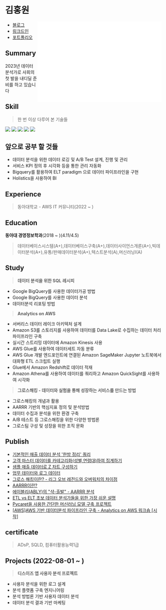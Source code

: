 # 김홍원

<img align="right" src="/github-metrics.svg" alt="Metrics" width="400">

- [블로그](https://khw742002.tistory.com/)
- [링크드인](https://www.linkedin.com/in/%ED%99%8D%EC%9B%90-%EA%B9%80-944666243/)
- [포트폴리오](https://endurable-waiter-538.notion.site/Hongwon-s-Portfolio-d66de175156340a7ab543f04981f0946)


## Summary
2023년 데이터 분석가로 사회의 첫 발을 내디딜 준비를 하고 있습니다

## Skill
>한 번 이상 다루어 본 기술들
>
<img src="https://img.shields.io/badge/Python-3766AB?style=flat-square&logo=Python&logoColor=white"/></a>
<img src="https://img.shields.io/badge/Pandas-150458?style=flat-square&logo=Pandas&logoColor=white"/></a>
<img src="https://img.shields.io/badge/Numpy-013243?style=flat-square&logo=Numpy&logoColor=white"/></a>
<img src="https://img.shields.io/badge/scikit learn-f7931e?style=flat-square&logo=scikit-learn&logoColor=white"/></a>
<img src="https://img.shields.io/badge/BigQuery-4285F4?style=flat-square&logo=Google Cloud&logoColor=white"/></a>

## 앞으로 공부 할 것들
- 데이터 분석을 위한 데이터 로깅 및 A/B Test 설계, 진행 및 관리
- 서비스 KPI 정의 후 시각화 등을 통한 관리 자동화
- Bigquery를 활용하여 ELT paradigm 으로 데이터 파이프라인을 구현
- Holistics을 사용하여 BI
## Experience
>동아대학교 - AWS IT 커뮤니티(2022 ~ )
## Education
**동아대 경영정보학과**(2018 ~ )(4.11/4.5)
>데이터베이스시스템(A+),데이터베이스구축(A+),데이터사이언스개론(A+),빅데이터분석(A+),유통/판매데이터분석(A+),텍스트분석(A),머신러닝I(A)

## Study
> **데이터 분석을 위한 SQL 레시피**
  - Google BigQuery를 사용한 데이터가공 방법
  - Google BigQuery를 사용한 데이터 분석
  - 데이터분석 리포팅 방법
> **Analytics on AWS**
  - 서버리스 데이터 레이크 아키텍처 설계
  - Amazon S3를 스토리지를 사용하여 데이터를 Data Lake로 수집하는 데이터 처리 파이프라인 구축
  - 실시간 스트리밍 데이터에 Amazon Kinesis 사용
  - AWS Glue를 사용하여 데이터세트 자동 분류
  - AWS Glue 개발 엔드포인트에 연결된 Amazon SageMaker Jupyter 노트북에서 대화형 ETL 스크립트 실행
  - Glue에서 Amazon Redshift로 데이터 적재
  - Amazon Athena를 사용하여 데이터를 쿼리하고 Amazon QuickSight를 사용하여 시각화
> **그로스해킹 - 데이터와 실험을 통해 성장하는 서비스를 만드는 방법**
  - 그로스해킹의 개념과 활용
  - AARRR 기반의 핵심지표 정의 및 분석방법
  - 데이터 수집과 분석을 위한 환경 구축
  - A/B 테스트 등 그로스해킹을 위한 다양한 방법론
  - 그로스팀 구성 및 성장을 위한 조직 문화 

## Publish
- [기본적인 매출 데이터 분석 '한방 정리' 쿼리](https://khw742002.tistory.com/27?category=1006664)
- [고객 마스터 데이터를 카테고리화(성별,연령대)하여 집계하기](https://khw742002.tistory.com/42?category=1006664)
- [샘플 매출 데이터로 Z 차트 구성하기](https://khw742002.tistory.com/28?category=1006664)
- [업무 데이터와 로그 데이터](https://khw742002.tistory.com/13?category=1006663)
- [그로스 해킹이란? - 리그 오브 레전드와 오버워치의 차이점](https://khw742002.tistory.com/40?category=1006663)
- [AARRR이란?](https://khw742002.tistory.com/46?category=1006663)
- [에이블리(ABLY)의 "샥-출발" - AARRR 분석](https://khw742002.tistory.com/47?category=1006663)
- [ETL vs ELT 초보 데이터 분석가들을 위한 가장 쉬운 설명](https://khw742002.tistory.com/31?category=1016894)
- [Pycaret을 사용한 간단한 머신러닝 모델 구축 프로젝트](https://khw742002.tistory.com/41?category=1016895)
- [[AWS]AWS 기반 데이터분석 파이프라인 구축 - Analytics on AWS 워크숍 [시작]](https://khw742002.tistory.com/32?category=1006667)
## certificate
>ADsP, SQLD, 컴퓨터활용능력1급

## Projects (2022-08-01 ~  )
> **디스이즈 앱 사용자 분석 프로젝트**
- 사용자 분석을 위한 로그 설계
- 분석 플랫폼 구축 엔지니어링
- 분석 방법론 기반 사용자 데이터 분석
- 데이터 분석 결과 기반 마케팅 

